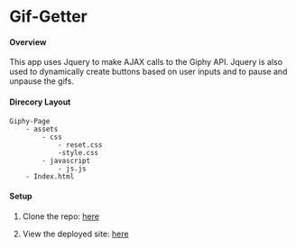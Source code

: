 # Gif-Getter

#### Overview

This app uses Jquery to make AJAX calls to the Giphy API.  Jquery is also used to dynamically create buttons based on user inputs and to pause and unpause the gifs.  

#### Direcory Layout

```
Giphy-Page
    - assets  
        - css
            - reset.css
            -style.css
        - javascript
            - js.js
    - Index.html
```
#### Setup

1. Clone the repo: [here](https://github.com/Malkons/Gif-Getter.git)

2. View the deployed site: [here](https://malkons.github.io/Gif-Getter/)